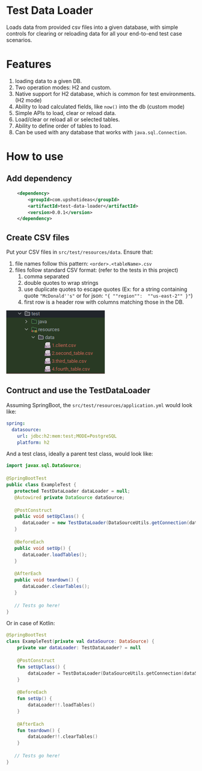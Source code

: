 # Test Data Loader
Loads data from provided csv files into a given database, with simple controls for clearing or reloading data for all
your end-to-end test case scenarios.

# Features
1. loading data to a given DB.
2. Two operation modes: H2 and custom.
3. Native support for H2 database, which is common for test environments. (H2 mode)
4. Ability to load calculated fields, like `now()` into the db (custom mode)
5. Simple APIs to load, clear or reload data.
6. Load/clear or reload all or selected tables.
7. Ability to define order of tables to load.
8. Can be used with any database that works with `java.sql.Connection`.

# How to use
## Add dependency
```xml
    <dependency>
        <groupId>com.upshotideas</groupId>
        <artifactId>test-data-loader</artifactId>
        <version>0.0.1</version>
    </dependency>
```
## Create CSV files
Put your CSV files in `src/test/resources/data`. Ensure that:
1. file names follow this pattern: `<order>.<tableName>.csv`
2. files follow standard CSV format: (refer to the tests in this project)
   1. comma separated
   2. double quotes to wrap strings
   3. use duplicate quotes to escape quotes (Ex: for a string containing quote `"McDonald''s"` or for json: `"{ ""region"":  ""us-east-2"" }"`)
   4. first row is a header row with columns matching those in the DB.

![data-location-screenshot.png](docs/data-location-screenshot.png)

## Contruct and use the TestDataLoader
Assuming SpringBoot, the `src/test/resources/application.yml` would look like:
```yaml
spring:
  datasource:
    url: jdbc:h2:mem:test;MODE=PostgreSQL
    platform: h2
```

And a test class, ideally a parent test class, would look like:
```java
import javax.sql.DataSource;

@SpringBootTest
public class ExampleTest {
   protected TestDataLoader dataLoader = null;
   @Autowired private DataSource dataSource;

   @PostConstruct
   public void setUpClass() {
      dataLoader = new TestDataLoader(DataSourceUtils.getConnection(dataSource));
   }

   @BeforeEach
   public void setUp() {
      dataLoader.loadTables();
   }

   @AfterEach
   public void teardown() {
      dataLoader.clearTables();
   }

   // Tests go here!
}
```
Or in case of Kotlin:
```kotlin
@SpringBootTest
class ExampleTest(private val dataSource: DataSource) {
    private var dataLoader: TestDataLoader? = null

    @PostConstruct
    fun setUpClass() {
        dataLoader = TestDataLoader(DataSourceUtils.getConnection(dataSource))
    }

    @BeforeEach
    fun setUp() {
        dataLoader!!.loadTables()
    }

    @AfterEach
    fun teardown() {
        dataLoader!!.clearTables()
    }

   // Tests go here!
}
```

